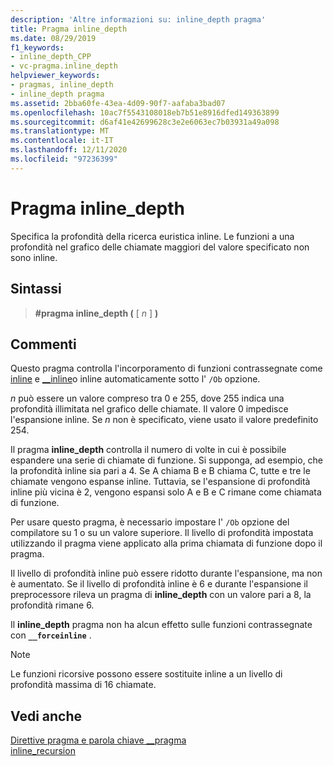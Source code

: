 ```yaml
---
description: 'Altre informazioni su: inline_depth pragma'
title: Pragma inline_depth
ms.date: 08/29/2019
f1_keywords:
- inline_depth_CPP
- vc-pragma.inline_depth
helpviewer_keywords:
- pragmas, inline_depth
- inline_depth pragma
ms.assetid: 2bba60fe-43ea-4d09-90f7-aafaba3bad07
ms.openlocfilehash: 10ac7f5543108018eb7b51e8916dfed149363899
ms.sourcegitcommit: d6af41e42699628c3e2e6063ec7b03931a49a098
ms.translationtype: MT
ms.contentlocale: it-IT
ms.lasthandoff: 12/11/2020
ms.locfileid: "97236399"
---
```

# <a name="inline_depth-pragma"></a>Pragma inline_depth

Specifica la profondità della ricerca euristica inline. Le funzioni a una profondità nel grafico delle chiamate maggiori del valore specificato non sono inline.

## <a name="syntax"></a>Sintassi

> **#pragma inline_depth (** [ *n* ] **)**

## <a name="remarks"></a>Commenti

Questo pragma controlla l'incorporamento di funzioni contrassegnate come [inline](../cpp/inline-functions-cpp.md) e [__inline](../cpp/inline-functions-cpp.md)o inline automaticamente sotto l' `/Ob` opzione.

*n* può essere un valore compreso tra 0 e 255, dove 255 indica una profondità illimitata nel grafico delle chiamate. Il valore 0 impedisce l'espansione inline. Se *n* non è specificato, viene usato il valore predefinito 254.

Il pragma **inline_depth** controlla il numero di volte in cui è possibile espandere una serie di chiamate di funzione. Si supponga, ad esempio, che la profondità inline sia pari a 4. Se A chiama B e B chiama C, tutte e tre le chiamate vengono espanse inline. Tuttavia, se l'espansione di profondità inline più vicina è 2, vengono espansi solo A e B e C rimane come chiamata di funzione.

Per usare questo pragma, è necessario impostare l' `/Ob` opzione del compilatore su 1 o su un valore superiore. Il livello di profondità impostata utilizzando il pragma viene applicato alla prima chiamata di funzione dopo il pragma.

Il livello di profondità inline può essere ridotto durante l'espansione, ma non è aumentato. Se il livello di profondità inline è 6 e durante l'espansione il preprocessore rileva un pragma di **inline_depth** con un valore pari a 8, la profondità rimane 6.

Il **inline_depth** pragma non ha alcun effetto sulle funzioni contrassegnate con **`__forceinline`** .

> [!NOTE]
> Le funzioni ricorsive possono essere sostituite inline a un livello di profondità massima di 16 chiamate.

## <a name="see-also"></a>Vedi anche

[Direttive pragma e parola chiave __pragma](../preprocessor/pragma-directives-and-the-pragma-keyword.md)\
[inline_recursion](../preprocessor/inline-recursion.md)
